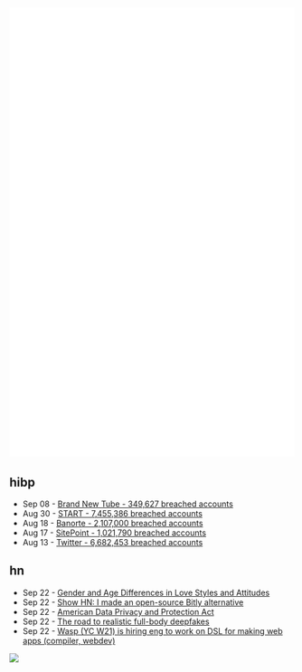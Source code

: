 ![Metrics](https://raw.githubusercontent.com/phixion/phixion/master/metrics.svg)

## hibp

<!--
for https://github.com/phixion/phixion/blob/main/.github/workflows/feeds.yml
-->
<!--START_SECTION:haveibeenpwnd-->
- Sep 08 - [Brand New Tube - 349,627 breached accounts](https://haveibeenpwned.com/PwnedWebsites#BrandNewTube)
- Aug 30 - [START - 7,455,386 breached accounts](https://haveibeenpwned.com/PwnedWebsites#Start)
- Aug 18 - [Banorte - 2,107,000 breached accounts](https://haveibeenpwned.com/PwnedWebsites#Banorte)
- Aug 17 - [SitePoint - 1,021,790 breached accounts](https://haveibeenpwned.com/PwnedWebsites#SitePoint)
- Aug 13 - [Twitter - 6,682,453 breached accounts](https://haveibeenpwned.com/PwnedWebsites#Twitter)
<!--END_SECTION:haveibeenpwnd-->

## hn

<!--
for https://github.com/phixion/phixion/blob/main/.github/workflows/feeds.yml
-->
<!--START_SECTION:hn-->
- Sep 22 - [Gender and Age Differences in Love Styles and Attitudes](https://www.dimensional.me/blog/gender-differences-in-love-attitudes-and-expression)
- Sep 22 - [Show HN: I made an open-source Bitly alternative](https://dub.sh/)
- Sep 22 - [American Data Privacy and Protection Act](https://www.congress.gov/bill/117th-congress/house-bill/8152/text)
- Sep 22 - [The road to realistic full-body deepfakes](https://metaphysic.ai/the-road-to-realistic-full-body-deepfakes/)
- Sep 22 - [Wasp (YC W21) is hiring eng to work on DSL for making web apps (compiler, webdev)](https://news.ycombinator.com/item?id=32938880)
<!--END_SECTION:hn-->

<!--
for https://yhype.me
-->
![](https://hit.yhype.me/github/profile?user_id=13013670)
